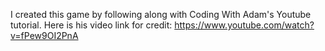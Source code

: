 I created this game by following along with Coding With Adam's Youtube tutorial.
Here is his video link for credit: https://www.youtube.com/watch?v=fPew9OI2PnA